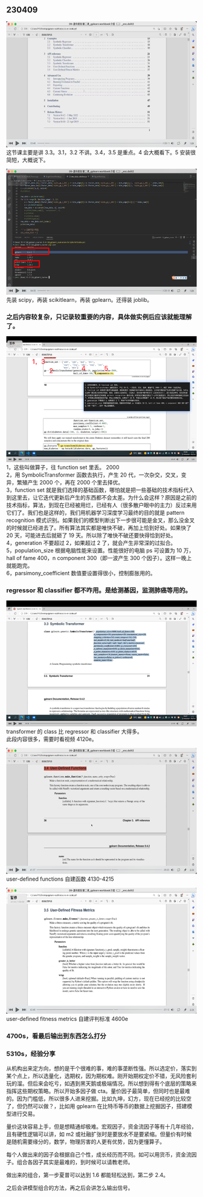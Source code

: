 ## 230409

<img src='./img/2023-04-09-17-43-21.png' height=333px></img>  
这节课主要是讲 3.3。3.1，3.2 不讲。3.4，3.5 是重点。4 会大概看下。5 安装很简短，大概说下。

<img src='./img/2023-04-09-17-42-17.png' height=333px></img>  
先装 scipy，再装 scikitlearn，再装 gplearn。还得装 joblib。

### 之后内容较复杂，只记录较重要的内容，具体做实例后应该就能理解了。

<img src='./img/2023-04-09-20-49-04.png' height=333px></img>  
1，这些叫做算子，往 function set 里丢。 2000  
2，用 SymbolicTransformer 函数去执行，产生 20 代，一次杂交，交叉，变异，繁殖产生 2000 个，再在 2000 个里去择优。  
3，function set 就是我们选择的基础函数，哪怕就是把一些基础的技术指标代入到这里去，让它迭代更新后产生的东西都不会太差。为什么会这样？原因是之前的技术指标，算法，到现在已经被用烂，已经有人（很多散户眼中的主力）反过来用它们了。我们也是这样的，我们用机器学习深度学习最终的目的就是 pattern recognition 模式识别。如果我们的模型判断出下一步很可能是金叉，那么没金叉的时候就已经进去了。所有算法其实都是唯快不破，再加上恰到好处。如果快了 20 天，可能进去后就砸了 19 天。所以除了唯快不破还要快得恰到好处。  
4，generation 不要超过 2，如果超过 2 了，就会产生非常深的过拟合。  
5，population_size 根据电脑性能来设置。性能很好的电脑 ps 可设置为 10 万，hall of fame 400，n component 300（即一波产生 300 个因子）。这样一晚上就能跑完。  
6，parsimony_coefficient 数值要设置得很小，控制膨胀用的。

### regressor 和 classifier 都不咋用。是给测基因，监测肺癌等用的。

<img src='./img/2023-04-09-20-54-22.png' height=333px></img>  
transformer 的 class 比 regressor 和 classifier 大得多。  
此段内容很多，需要时看视频 4120e。

<img src='./img/2023-04-09-22-50-28.png' height=333px></img>  
user-defined functions 自建函数 4130-4215

<img src='./img/2023-04-09-22-55-13.png' height=333px></img>  
user-defined fitness metrics 自建评判标准 4600e

### 4700s，看最后输出到东西怎么打分

### 5310s，经验分享

从机构出来定方向，想的是干个很难的事，难的事垄断性强。所以选定价，落实到某个点上，所以选量化，选期权，因为期权难。刚开始期权定价不错，无风险套利玩的溜。但后来会吃亏，如遇到黑天鹅或极端情况。所以想到得有个底层的策略来指挥这些期权策略。所以开始多因子做 cta。量价因子最简单，但同时也是最难的。因为门槛低，所以很多人进来挖掘。比如九坤，幻方，现在已经挖的比较空了，但仍然可以做？，比如用 gplearn 在比特币等币的数据上挖掘因子，搭建模型进行交易。

量价这块容易上手，但是想精通却极难。宏观因子，资金流因子等有十几年经验，且有硬性逻辑可以讲，如 m2 或社融扩张时是要放水不是要紧缩。但量价有时候是随机需要缘分的，数学，物理厉害的人更有优势，因为更懂算子。

每个人做出来的因子会根据自己个性，成长经历而不同。如可以用货币，资金流因子。组合各因子其实是最难的，到时候可以请教老师。

做出来的组合，第一步夏普可以达到 1.6 都能轻松达到，第二步 2.4。

之后会讲模型组合的方法，再之后会讲怎么输出信号。
